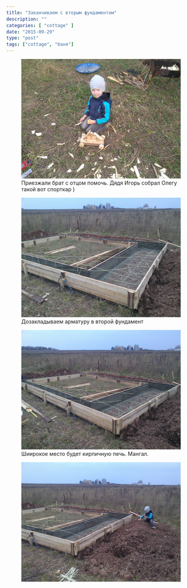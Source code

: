 ```yaml
---
title: "Заканчиваем с вторым фундаментом"
description: ""
categories: [ "cottage" ]
date: "2015-09-29"
type: "post"
tags: ["cottage", "баня"]
---
```


<div class="gallery-item">
<figure><a data-fancybox="gallery" href='/img/2015/09/IMG_20150929_181404.jpg'><img src='/img/2015/09/IMG_20150929_181404.jpg' /></a><figcaption>Приезжали брат с отцом помочь. Дядя Игорь собрал Олегу такой вот спорткар )</figcaption></figure>
<figure><a data-fancybox="gallery" href='/img/2015/09/IMG_20150929_184828.jpg'><img src='/img/2015/09/IMG_20150929_184828.jpg' /></a><figcaption>Дозакладываем арматуру в второй фундамент</figcaption></figure>
<figure><a data-fancybox="gallery" href='/img/2015/09/IMG_20150929_184835.jpg'><img src='/img/2015/09/IMG_20150929_184835.jpg' /></a><figcaption>Шиирокое место будет кирпичную печь. Мангал.</figcaption></figure>
<figure><a data-fancybox="gallery" href='/img/2015/09/IMG_20150929_184840.jpg'><img src='/img/2015/09/IMG_20150929_184840.jpg' /></a></figure>
</div>
